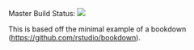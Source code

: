 Master Build Status: ![](https://travis-ci.org/mcfongtw/CodingInterview.svg?branch=master)


This is based off the minimal example of a bookdown (https://github.com/rstudio/bookdown). 
